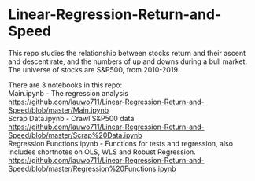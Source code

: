 # Linear-Regression-Return-and-Speed

This repo studies the relationship between stocks return and their ascent and descent rate, and the numbers of up and downs during a bull market.
The universe of stocks are S&P500, from 2010-2019.

There are 3 notebooks in this repo:<br>
Main.ipynb                 - The regression analysis<br>
https://github.com/lauwo711/Linear-Regression-Return-and-Speed/blob/master/Main.ipynb<br>
Scrap Data.ipynb           - Crawl S&P500 data<br>
https://github.com/lauwo711/Linear-Regression-Return-and-Speed/blob/master/Scrap%20Data.ipynb<br>
Regression Functions.ipynb - Functions for tests and regression, also includes shortnotes on OLS, WLS and Robust Regression.<br>
https://github.com/lauwo711/Linear-Regression-Return-and-Speed/blob/master/Regression%20Functions.ipynb<br>
